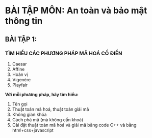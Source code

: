 # BÀI TẬP MÔN: An toàn và bảo mật thông tin #

## BÀI TẬP 1: ##

### TÌM HIỂU CÁC PHƯƠNG PHÁP MÃ HOÁ CỔ ĐIỂN ###
1. Caesar
2. Affine
3. Hoán vị
4. Vigenère
5. Playfair

**Với mỗi phương pháp, hãy tìm hiểu:**
1. Tên gọi
2. Thuật toán mã hoá, thuật toán giải mã
3. Không gian khóa
4. Cách phá mã (mà không cần khoá)
5. Cài đặt thuật toán mã hoá và giải mã bằng code C++ và bằng html+css+javascript
